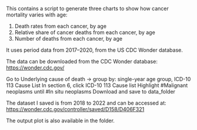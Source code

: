 This contains a script to generate three charts to show how cancer mortality varies with age:

1. Death rates from each cancer, by age
2. Relative share of cancer deaths from each cancer, by age
3. Number of deaths from each cancer, by age

It uses period data from 2017–2020, from the US CDC Wonder database.

The data can be downloaded from the CDC Wonder database: https://wonder.cdc.gov/

Go to Underlying cause of death -> group by: single-year age group, ICD-10 113 Cause List
In section 6, click ICD-10 113 Cause list
Highlight #Malignant neoplasms until #In situ neoplasms
Download and save to data_folder

The dataset I saved is from 2018 to 2022 and can be accessed at: https://wonder.cdc.gov/controller/saved/D158/D406F321

The output plot is also available in the folder.
